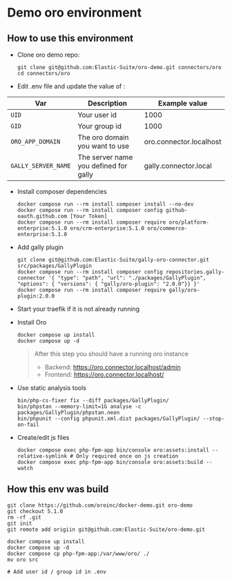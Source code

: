 # Demo oro environment

## How to use this environment

* Clone oro demo repo:
    ```shell
    git clone git@github.com:Elastic-Suite/oro-demo.git connectors/oro
    cd connectors/oro
    ```

* Edit .env file and update the value of :

| Var                 | Description                           | Example value           |
|---------------------|---------------------------------------|-------------------------|
| `UID`               | Your user id                          | 1000                    |
| `GID`               | Your group id                         | 1000                    |
| `ORO_APP_DOMAIN`    | The oro domain you want to use        | oro.connector.localhost |
| `GALLY_SERVER_NAME` | The server name you defined for gally | gally.connector.local   |

* Install composer dependencies
    ```shell
    docker compose run --rm install composer install --no-dev
    docker compose run --rm install composer config github-oauth.github.com [Your Token]
    docker compose run --rm install composer require oro/platform-enterprise:5.1.0 oro/crm-enterprise:5.1.0 oro/commerce-enterprise:5.1.0  
    ```

* Add gally plugin
    ```shell
    git clone git@github.com:Elastic-Suite/gally-oro-connector.git src/packages/GallyPlugin
    docker compose run --rm install composer config repositories.gally-connector '{ "type": "path", "url": "./packages/GallyPlugin", "options": { "versions": { "gally/oro-plugin": "2.0.0"}} }'
    docker compose run --rm install composer require gally/oro-plugin:2.0.0
    ```

* Start your traefik if it is not already running
* Install Oro

    ```shell
    docker compose up install
    docker compose up -d
    ```
  > After this step you should have a running oro instance
  > * Backend: https://oro.connector.localhost/admin
  > * Frontend: https://oro.connector.localhost/

* Use static analysis tools
  ```shell
  bin/php-cs-fixer fix --diff packages/GallyPlugin/
  bin/phpstan --memory-limit=1G analyse -c packages/GallyPlugin/phpstan.neon
  bin/phpunit --config phpunit.xml.dist packages/GallyPlugin/ --stop-on-fail
  ```
* Create/edit js files
  ```shell
  docker compose exec php-fpm-app bin/console oro:assets:install --relative-symlink # Only required once on js creation
  docker compose exec php-fpm-app bin/console oro:assets:build --watch
  ``` 

## How this env was build

```shell
git clone https://github.com/oroinc/docker-demo.git oro-demo
git checkout 5.1.0
rm -rf .git
git init
git remote add origiin git@github.com:Elastic-Suite/oro-demo.git

docker compose up install
docker compose up -d
docker compose cp php-fpm-app:/var/www/oro/ ./
mv oro src

# Add user id / group id in .env
```

